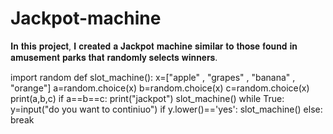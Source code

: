 # Jackpot-machine
𝐈𝐧 𝐭𝐡𝐢𝐬 𝐩𝐫𝐨𝐣𝐞𝐜𝐭, 𝐈 𝐜𝐫𝐞𝐚𝐭𝐞𝐝 𝐚 𝐉𝐚𝐜𝐤𝐩𝐨𝐭 𝐦𝐚𝐜𝐡𝐢𝐧𝐞 𝐬𝐢𝐦𝐢𝐥𝐚𝐫 𝐭𝐨 𝐭𝐡𝐨𝐬𝐞 𝐟𝐨𝐮𝐧𝐝 𝐢𝐧 𝐚𝐦𝐮𝐬𝐞𝐦𝐞𝐧𝐭 𝐩𝐚𝐫𝐤𝐬 𝐭𝐡𝐚𝐭 𝐫𝐚𝐧𝐝𝐨𝐦𝐥𝐲 𝐬𝐞𝐥𝐞𝐜𝐭𝐬 𝐰𝐢𝐧𝐧𝐞𝐫𝐬. 



import random
def slot_machine():
    x=["apple" , "grapes" , "banana" , "orange"]
    a=random.choice(x)
    b=random.choice(x)
    c=random.choice(x)
    print(a,b,c)
    if a==b==c:
        print("jackpot")
slot_machine()
while True:
    y=input("do you want to continiuo")
    if y.lower()=='yes':
        slot_machine()
    else:
        break
